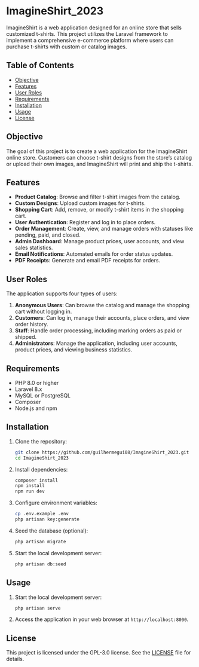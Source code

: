 # ImagineShirt_2023

ImagineShirt is a web application designed for an online store that sells customized t-shirts. This project utilizes the Laravel framework to implement a comprehensive e-commerce platform where users can purchase t-shirts with custom or catalog images.

## Table of Contents
- [Objective](#objective)
- [Features](#features)
- [User Roles](#user-roles)
- [Requirements](#requirements)
- [Installation](#installation)
- [Usage](#usage)
- [License](#license)

## Objective
The goal of this project is to create a web application for the ImagineShirt online store. Customers can choose t-shirt designs from the store’s catalog or upload their own images, and ImagineShirt will print and ship the t-shirts.

## Features
- **Product Catalog**: Browse and filter t-shirt images from the catalog.
- **Custom Designs**: Upload custom images for t-shirts.
- **Shopping Cart**: Add, remove, or modify t-shirt items in the shopping cart.
- **User Authentication**: Register and log in to place orders.
- **Order Management**: Create, view, and manage orders with statuses like pending, paid, and closed.
- **Admin Dashboard**: Manage product prices, user accounts, and view sales statistics.
- **Email Notifications**: Automated emails for order status updates.
- **PDF Receipts**: Generate and email PDF receipts for orders.

## User Roles
The application supports four types of users:
1. **Anonymous Users**: Can browse the catalog and manage the shopping cart without logging in.
2. **Customers**: Can log in, manage their accounts, place orders, and view order history.
3. **Staff**: Handle order processing, including marking orders as paid or shipped.
4. **Administrators**: Manage the application, including user accounts, product prices, and viewing business statistics.

## Requirements
- PHP 8.0 or higher
- Laravel 8.x
- MySQL or PostgreSQL
- Composer
- Node.js and npm

## Installation
1. Clone the repository:
   ```bash
   git clone https://github.com/guilhermegui08/ImagineShirt_2023.git
   cd ImagineShirt_2023

2. Install dependencies:
   ```bash
   composer install
   npm install
   npm run dev


3. Configure environment variables:
   ```bash
   cp .env.example .env
   php artisan key:generate


4. Seed the database (optional):
   ```bash
   php artisan migrate

5. Start the local development server:
   ```bash
   php artisan db:seed


## Usage
1. Start the local development server:
   ```bash
   php artisan serve

2. Access the application in your web browser at `http://localhost:8000`.

## License
This project is licensed under the GPL-3.0 license. See the [LICENSE](LICENSE) file for details.

